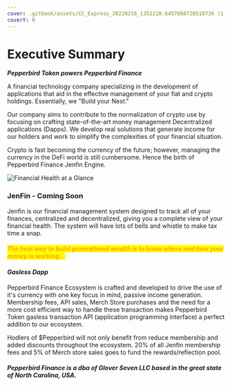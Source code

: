 ```yaml
---
cover: .gitbook/assets/CC_Express_20220216_1352220.6457868720518736 (1).png
coverY: 0
---
```


# Executive Summary

_**Pepperbird Token powers Pepperbird Finance**_

&#x20;A financial technology company specializing in the development of applications that aid in the effective management of your fiat and crypto holdings. Essentially, we "Build your Nest."

Our company aims to contribute to the normalization of crypto use by focusing on crafting state-of-the-art money management Decentralized applications (Dapps). We develop real solutions that generate income for our holders and work to simplify the complexities of your financial situation.

Crypto is fast becoming the currency of the future; however, managing the currency in the DeFi world is still cumbersome. Hence the birth of Pepperbird Finance Jenfin Engine.

![Financial Health at a Glance](<.gitbook/assets/Manage your Finances>)

### JenFin - Coming Soon

Jenfin is our financial management system designed to track all of your finances, centralized and decentralized, giving you a complete view of your financial health. The system will have lots of bells and whistle to make tax time a snap.

#### _<mark style="color:orange;">The best way to build generational wealth is to know where and how your money is working...</mark>_

#### _Gasless Dapp_

Pepperbird Finance Ecosystem is crafted and developed to drive the use of it's currency with one key focus in mind, passive income generation. Membership fees, API sales, Merch Store purchases and the need for a more cost efficient way to handle these transaction makes Pepperbird Token gasless transaction API (application programming interface) a perfect addition to our ecosystem.

Hodlers of $Pepperbird will not only benefit from reduce membership and added discounts throughout the ecosystem. 20% of all Jenfin membership fees and 5% of Merch store sales goes to fund the rewards/reflection pool.

#### _Pepperbird Finance is a dba of Glover Seven LLC based in the great state of North Carolina, USA._
